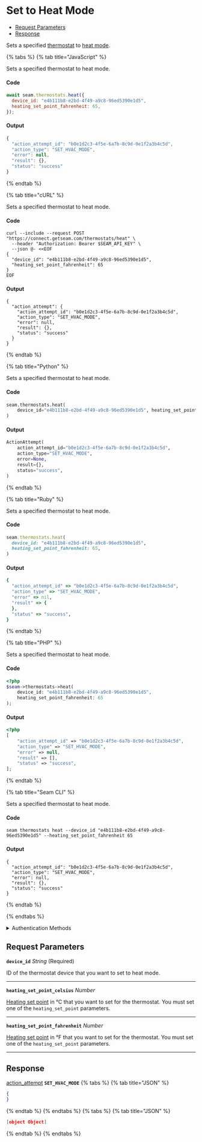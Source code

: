 # Set to Heat Mode

- [Request Parameters](#request-parameters)
- [Response](#response)

Sets a specified [thermostat](https://docs.seam.co/latest/capability-guides/thermostats) to [heat mode](https://docs.seam.co/latest/capability-guides/thermostats/configure-current-climate-settings).


{% tabs %}
{% tab title="JavaScript" %}

Sets a specified thermostat to heat mode.

#### Code

```javascript
await seam.thermostats.heat({
  device_id: "e4b111b8-e2bd-4f49-a9c8-96ed5390e1d5",
  heating_set_point_fahrenheit: 65,
});
```

#### Output

```javascript
{
  "action_attempt_id": "b0e1d2c3-4f5e-6a7b-8c9d-0e1f2a3b4c5d",
  "action_type": "SET_HVAC_MODE",
  "error": null,
  "result": {},
  "status": "success"
}
```
{% endtab %}

{% tab title="cURL" %}

Sets a specified thermostat to heat mode.

#### Code

```curl
curl --include --request POST "https://connect.getseam.com/thermostats/heat" \
  --header "Authorization: Bearer $SEAM_API_KEY" \
  --json @- <<EOF
{
  "device_id": "e4b111b8-e2bd-4f49-a9c8-96ed5390e1d5",
  "heating_set_point_fahrenheit": 65
}
EOF
```

#### Output

```curl
{
  "action_attempt": {
    "action_attempt_id": "b0e1d2c3-4f5e-6a7b-8c9d-0e1f2a3b4c5d",
    "action_type": "SET_HVAC_MODE",
    "error": null,
    "result": {},
    "status": "success"
  }
}
```
{% endtab %}

{% tab title="Python" %}

Sets a specified thermostat to heat mode.

#### Code

```python
seam.thermostats.heat(
    device_id="e4b111b8-e2bd-4f49-a9c8-96ed5390e1d5", heating_set_point_fahrenheit=65
)
```

#### Output

```python
ActionAttempt(
    action_attempt_id="b0e1d2c3-4f5e-6a7b-8c9d-0e1f2a3b4c5d",
    action_type="SET_HVAC_MODE",
    error=None,
    result={},
    status="success",
)
```
{% endtab %}

{% tab title="Ruby" %}

Sets a specified thermostat to heat mode.

#### Code

```ruby
seam.thermostats.heat(
  device_id: "e4b111b8-e2bd-4f49-a9c8-96ed5390e1d5",
  heating_set_point_fahrenheit: 65,
)
```

#### Output

```ruby
{
  "action_attempt_id" => "b0e1d2c3-4f5e-6a7b-8c9d-0e1f2a3b4c5d",
  "action_type" => "SET_HVAC_MODE",
  "error" => nil,
  "result" => {
  },
  "status" => "success",
}
```
{% endtab %}

{% tab title="PHP" %}

Sets a specified thermostat to heat mode.

#### Code

```php
<?php
$seam->thermostats->heat(
    device_id: "e4b111b8-e2bd-4f49-a9c8-96ed5390e1d5",
    heating_set_point_fahrenheit: 65
);
```

#### Output

```php
<?php
[
    "action_attempt_id" => "b0e1d2c3-4f5e-6a7b-8c9d-0e1f2a3b4c5d",
    "action_type" => "SET_HVAC_MODE",
    "error" => null,
    "result" => [],
    "status" => "success",
];
```
{% endtab %}

{% tab title="Seam CLI" %}

Sets a specified thermostat to heat mode.

#### Code

```seam_cli
seam thermostats heat --device_id "e4b111b8-e2bd-4f49-a9c8-96ed5390e1d5" --heating_set_point_fahrenheit 65
```

#### Output

```seam_cli
{
  "action_attempt_id": "b0e1d2c3-4f5e-6a7b-8c9d-0e1f2a3b4c5d",
  "action_type": "SET_HVAC_MODE",
  "error": null,
  "result": {},
  "status": "success"
}
```
{% endtab %}

{% endtabs %}


<details>

<summary>Authentication Methods</summary>

- API key
- Client session token
- Personal access token
  <br>Must also include the `seam-workspace` header in the request.

To learn more, see [Authentication](https://docs.seam.co/latest/api/authentication).
</details>

## Request Parameters

**`device_id`** *String* (Required)

ID of the thermostat device that you want to set to heat mode.

---

**`heating_set_point_celsius`** *Number*

[Heating set point](../../capability-guides/thermostats/understanding-thermostat-concepts/set-points.md) in °C that you want to set for the thermostat. You must set one of the `heating_set_point` parameters.

---

**`heating_set_point_fahrenheit`** *Number*

[Heating set point](../../capability-guides/thermostats/understanding-thermostat-concepts/set-points.md) in °F that you want to set for the thermostat. You must set one of the `heating_set_point` parameters.

---


## Response

[action\_attempt](./)
**`SET_HVAC_MODE`**
{% tabs %}
{% tab title="JSON" %}
```json
{
}
```
{% endtab %}
{% endtabs %}
{% tabs %}
{% tab title="JSON" %}
```json
[object Object]
```
{% endtab %}
{% endtabs %}
